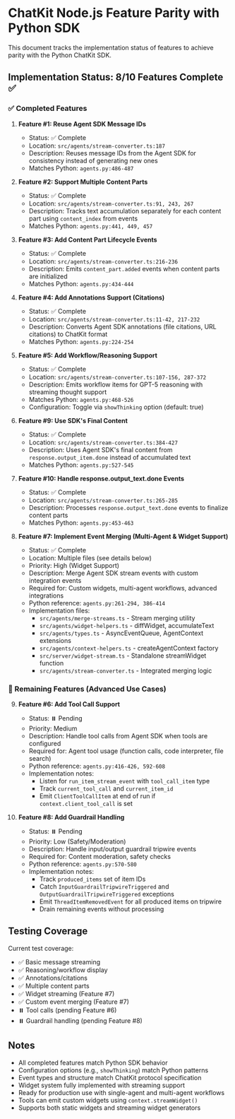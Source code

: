 # ChatKit Node.js Feature Parity with Python SDK

This document tracks the implementation status of features to achieve parity with the Python ChatKit SDK.

## Implementation Status: 8/10 Features Complete ✅

### ✅ Completed Features

1. **Feature #1: Reuse Agent SDK Message IDs**
   - Status: ✅ Complete
   - Location: `src/agents/stream-converter.ts:187`
   - Description: Reuses message IDs from the Agent SDK for consistency instead of generating new ones
   - Matches Python: `agents.py:486-487`

2. **Feature #2: Support Multiple Content Parts**
   - Status: ✅ Complete
   - Location: `src/agents/stream-converter.ts:91, 243, 267`
   - Description: Tracks text accumulation separately for each content part using `content_index` from events
   - Matches Python: `agents.py:441, 449, 457`

3. **Feature #3: Add Content Part Lifecycle Events**
   - Status: ✅ Complete
   - Location: `src/agents/stream-converter.ts:216-236`
   - Description: Emits `content_part.added` events when content parts are initialized
   - Matches Python: `agents.py:434-444`

4. **Feature #4: Add Annotations Support (Citations)**
   - Status: ✅ Complete
   - Location: `src/agents/stream-converter.ts:11-42, 217-232`
   - Description: Converts Agent SDK annotations (file citations, URL citations) to ChatKit format
   - Matches Python: `agents.py:224-254`

5. **Feature #5: Add Workflow/Reasoning Support**
   - Status: ✅ Complete
   - Location: `src/agents/stream-converter.ts:107-156, 287-372`
   - Description: Emits workflow items for GPT-5 reasoning with streaming thought support
   - Matches Python: `agents.py:468-526`
   - Configuration: Toggle via `showThinking` option (default: true)

6. **Feature #9: Use SDK's Final Content**
   - Status: ✅ Complete
   - Location: `src/agents/stream-converter.ts:384-427`
   - Description: Uses Agent SDK's final content from `response.output_item.done` instead of accumulated text
   - Matches Python: `agents.py:527-545`

7. **Feature #10: Handle response.output_text.done Events**
   - Status: ✅ Complete
   - Location: `src/agents/stream-converter.ts:265-285`
   - Description: Processes `response.output_text.done` events to finalize content parts
   - Matches Python: `agents.py:453-463`

8. **Feature #7: Implement Event Merging (Multi-Agent & Widget Support)**
   - Status: ✅ Complete
   - Location: Multiple files (see details below)
   - Priority: High (Widget Support)
   - Description: Merge Agent SDK stream events with custom integration events
   - Required for: Custom widgets, multi-agent workflows, advanced integrations
   - Python reference: `agents.py:261-294, 386-414`
   - Implementation files:
     - `src/agents/merge-streams.ts` - Stream merging utility
     - `src/agents/widget-helpers.ts` - diffWidget, accumulateText
     - `src/agents/types.ts` - AsyncEventQueue, AgentContext extensions
     - `src/agents/context-helpers.ts` - createAgentContext factory
     - `src/server/widget-stream.ts` - Standalone streamWidget function
     - `src/agents/stream-converter.ts` - Integrated merging logic

### 🔄 Remaining Features (Advanced Use Cases)

9. **Feature #6: Add Tool Call Support**
   - Status: ⏸️ Pending
   - Priority: Medium
   - Description: Handle tool calls from Agent SDK when tools are configured
   - Required for: Agent tool usage (function calls, code interpreter, file search)
   - Python reference: `agents.py:416-426, 592-608`
   - Implementation notes:
     - Listen for `run_item_stream_event` with `tool_call_item` type
     - Track `current_tool_call` and `current_item_id`
     - Emit `ClientToolCallItem` at end of run if `context.client_tool_call` is set

10. **Feature #8: Add Guardrail Handling**
    - Status: ⏸️ Pending
    - Priority: Low (Safety/Moderation)
    - Description: Handle input/output guardrail tripwire events
    - Required for: Content moderation, safety checks
    - Python reference: `agents.py:570-580`
    - Implementation notes:
      - Track `produced_items` set of item IDs
      - Catch `InputGuardrailTripwireTriggered` and `OutputGuardrailTripwireTriggered` exceptions
      - Emit `ThreadItemRemovedEvent` for all produced items on tripwire
      - Drain remaining events without processing

## Testing Coverage

Current test coverage:
- ✅ Basic message streaming
- ✅ Reasoning/workflow display
- ✅ Annotations/citations
- ✅ Multiple content parts
- ✅ Widget streaming (Feature #7)
- ✅ Custom event merging (Feature #7)
- ⏸️ Tool calls (pending Feature #6)
- ⏸️ Guardrail handling (pending Feature #8)

## Notes

- All completed features match Python SDK behavior
- Configuration options (e.g., `showThinking`) match Python patterns
- Event types and structure match ChatKit protocol specification
- Widget system fully implemented with streaming support
- Ready for production use with single-agent and multi-agent workflows
- Tools can emit custom widgets using `context.streamWidget()`
- Supports both static widgets and streaming widget generators
